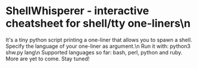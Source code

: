 # ShellWhisperer - interactive cheatsheet for shell/tty one-liners\n
It's a tiny python script printing a one-liner that allows you to spawn a shell. Specify the language of your one-liner as argument.\n 
Run it with: python3 shw.py lang\n
Supported languages so far: bash, perl, python and ruby. More are yet to come. Stay tuned!
